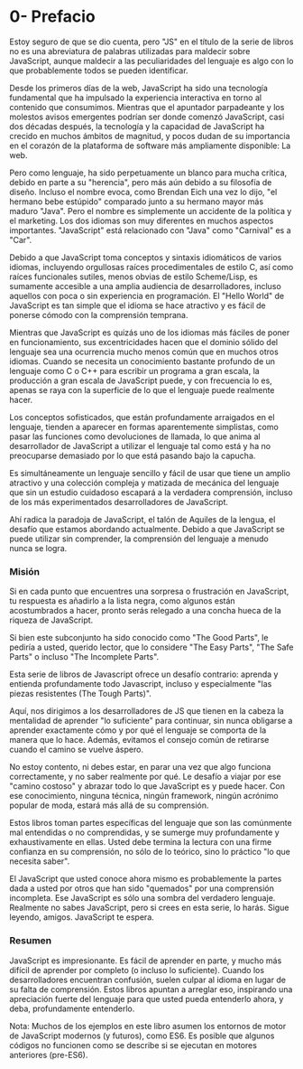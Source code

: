 # 0- Prefacio

Estoy seguro de que se dio cuenta, pero "JS" en el título de la serie de libros no es una abreviatura de palabras utilizadas para maldecir sobre JavaScript, aunque maldecir a las peculiaridades del lenguaje es algo con lo que probablemente todos se pueden identificar.

Desde los primeros días de la web, JavaScript ha sido una tecnología fundamental que ha impulsado la experiencia interactiva en torno al contenido que consumimos. Mientras que el apuntador parpadeante y los molestos avisos emergentes podrían ser donde comenzó JavaScript, casi dos décadas después, la tecnología y la capacidad de JavaScript ha crecido en muchos ámbitos de magnitud, y pocos dudan de su importancia en el corazón de la plataforma de software más ampliamente disponible: La web.

Pero como lenguaje, ha sido perpetuamente un blanco para mucha crítica, debido en parte a su "herencia", pero más aún debido a su filosofía de diseño. Incluso el nombre evoca, como Brendan Eich una vez lo dijo, "el hermano bebe estúpido" comparado junto a su hermano mayor más maduro "Java". Pero el nombre es simplemente un accidente de la política y el marketing. Los dos idiomas son muy diferentes en muchos aspectos importantes. "JavaScript" está relacionado con "Java" como "Carnival" es a "Car".

Debido a que JavaScript toma conceptos y sintaxis idiomáticos de varios idiomas, incluyendo orgullosas raíces procedimentales de estilo C, así como raíces funcionales sutiles, menos obvias de estilo Scheme/Lisp, es sumamente accesible a una amplia audiencia de desarrolladores, incluso aquellos con poca o sin experiencia en programación. El "Hello World" de JavaScript es tan simple que el idioma se hace atractivo y es fácil de ponerse cómodo con la comprensión temprana.

Mientras que JavaScript es quizás uno de los idiomas más fáciles de poner en funcionamiento, sus excentricidades hacen que el dominio sólido del lenguaje sea una ocurrencia mucho menos común que en muchos otros idiomas. Cuando se necesita un conocimiento bastante profundo de un lenguaje como C o C++ para escribir un programa a gran escala, la producción a gran escala de JavaScript puede, y con frecuencia lo es, apenas se raya con la superficie de lo que el lenguaje puede realmente hacer.

Los conceptos sofisticados, que están profundamente arraigados en el lenguaje, tienden a aparecer en formas aparentemente simplistas, como pasar las funciones como devoluciones de llamada, lo que anima al desarrollador de JavaScript a utilizar el lenguaje tal como está y ha no preocuparse demasiado por lo que está pasando bajo la capucha.

Es simultáneamente un lenguaje sencillo y fácil de usar que tiene un amplio atractivo y una colección compleja y matizada de mecánica del lenguaje que sin un estudio cuidadoso escapará a la verdadera comprensión, incluso de los más experimentados desarrolladores de JavaScript.

Ahí radica la paradoja de JavaScript, el talón de Aquiles de la lengua, el desafío que estamos abordando actualmente. Debido a que JavaScript se puede utilizar sin comprender, la comprensión del lenguaje a menudo nunca se logra.

### Misión

Si en cada punto que encuentres una sorpresa o frustración en JavaScript, tu respuesta es añadirlo a la lista negra, como algunos están acostumbrados a hacer, pronto serás relegado a una concha hueca de la riqueza de JavaScript.

Si bien este subconjunto ha sido conocido como "The Good Parts", le pediría a usted, querido lector, que lo considere "The Easy Parts", "The Safe Parts" o incluso "The Incomplete Parts".

Esta serie de libros de Javascript ofrece un desafío contrario: aprenda y entienda profundamente todo Javascript, incluso y especialmente "las piezas resistentes \(The Tough Parts\)".

Aquí, nos dirigimos a los desarrolladores de JS que tienen en la cabeza la mentalidad de aprender "lo suficiente" para continuar, sin nunca obligarse a aprender exactamente cómo y por qué el lenguaje se comporta de la manera que lo hace. Además, evitamos el consejo común de retirarse cuando el camino se vuelve áspero.

No estoy contento, ni debes estar, en parar una vez que algo funciona correctamente, y no saber realmente por qué. Le desafío a viajar por ese "camino costoso" y abrazar todo lo que JavaScript es y puede hacer. Con ese conocimiento, ninguna técnica, ningún framework, ningún acrónimo popular de moda, estará más allá de su comprensión.

Estos libros toman partes específicas del lenguaje que son las comúnmente mal entendidas o no comprendidas, y se sumerge muy profundamente y exhaustivamente en ellas. Usted debe termina la lectura con una firme confianza en su comprensión, no sólo de lo teórico, sino lo práctico "lo que necesita saber".

El JavaScript que usted conoce ahora mismo es probablemente la partes dada a usted por otros que han sido "quemados" por una comprensión incompleta. Ese JavaScript es sólo una sombra del verdadero lenguaje. Realmente no sabes JavaScript, pero si crees en esta serie, lo harás. Sigue leyendo, amigos. JavaScript te espera.

### Resumen

JavaScript es impresionante. Es fácil de aprender en parte, y mucho más difícil de aprender por completo \(o incluso lo suficiente\). Cuando los desarrolladores encuentran confusión, suelen culpar al idioma en lugar de su falta de comprensión. Estos libros apuntan a arreglar eso, inspirando una apreciación fuerte del lenguaje para que usted pueda entenderlo ahora, y deba, profundamente entenderlo.

Nota: Muchos de los ejemplos en este libro asumen los entornos de motor de JavaScript modernos \(y futuros\), como ES6. Es posible que algunos códigos no funcionen como se describe si se ejecutan en motores anteriores \(pre-ES6\).



